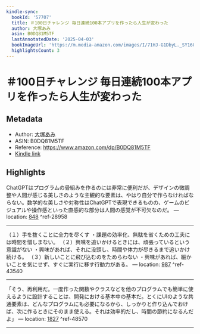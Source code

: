 ```yaml
---
kindle-sync:
  bookId: '57707'
  title: ＃100日チャレンジ 毎日連続100本アプリを作ったら人生が変わった
  author: 大塚あみ
  asin: B0DQ81M5TF
  lastAnnotatedDate: '2025-04-03'
  bookImageUrl: 'https://m.media-amazon.com/images/I/71HJ-G1DbyL._SY160.jpg'
  highlightsCount: 3
---
```

# ＃100日チャレンジ 毎日連続100本アプリを作ったら人生が変わった
## Metadata
* Author: [大塚あみ](https://www.amazon.comundefined)
* ASIN: B0DQ81M5TF
* Reference: https://www.amazon.com/dp/B0DQ81M5TF
* [Kindle link](kindle://book?action=open&asin=B0DQ81M5TF)

## Highlights
ChatGPTはプログラムの骨組みを作るのには非常に便利だが、デザインの微調整や人間が感じる美しさのような主観的な要素は、やはり自分で作らなければならない。数学的な美しさや対称性はChatGPTで表現できるものの、ゲームのビジュアルや操作感といった直感的な部分は人間の感覚が不可欠なのだ。 — location: [848](kindle://book?action=open&asin=B0DQ81M5TF&location=848) ^ref-28958

---
（１）手を抜くことに全力を尽くす ・課題の効率化、無駄を省くための工夫には時間を惜しまない。 （２）興味を追いかけるときには、頑張っているという意識がない ・興味があれば、それに没頭し、時間や体力が尽きるまで追いかけ続ける。 （３）新しいことに飛び込むのをためらわない ・興味があれば、細かいことを気にせず、すぐに実行に移す行動力がある。 — location: [987](kindle://book?action=open&asin=B0DQ81M5TF&location=987) ^ref-43540

---
「そう、再利用だ。一度作った関数やクラスなどを他のプログラムでも簡単に使えるように設計することは、開発における基本中の基本だ。とくにUIのような共通要素は、どんなプログラムにも必要になるから、しっかりと作り込んでおけば、次に作るときにそのまま使える。それは効率的だし、時間の節約になるんだよ」 — location: [1827](kindle://book?action=open&asin=B0DQ81M5TF&location=1827) ^ref-48570

---
